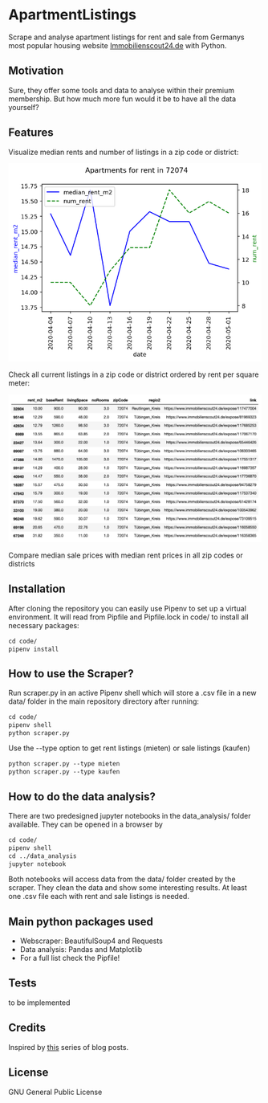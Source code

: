 # ApartmentListings
Scrape and analyse apartment listings for rent and sale from Germanys most popular housing website [Immobilienscout24.de](https://www.immobilienscout24.de/) with Python.


## Motivation
Sure, they offer some tools and data to analyse within their premium membership. But how much more fun would it be to have all the data yourself?

## Features
Visualize median rents and number of listings in a zip code or district:  

![](rent_timeseries_plot.png)

Check all current listings in a zip code or district ordered by rent per square meter:  

![](rent_listings_table.png)

Compare median sale prices with median rent prices in all zip codes or districts



## Installation
After cloning the repository you can easily use Pipenv to set up a virtual environment. It will read from Pipfile and Pipfile.lock in code/ to install all necessary packages:
```
cd code/
pipenv install
```

## How to use the Scraper?
Run scraper.py in an active Pipenv shell which will store a .csv file in a new data/ folder in the main repository directory after running:
```
cd code/
pipenv shell
python scraper.py
```
Use the --type option to get rent listings (mieten) or sale listings (kaufen)
```
python scraper.py --type mieten
python scraper.py --type kaufen
```

## How to do the data analysis?
There are two predesigned jupyter notebooks in the data_analysis/ folder available. They can be opened in a browser by 
```
cd code/
pipenv shell
cd ../data_analysis
jupyter notebook
```
Both notebooks will access data from the data/ folder created by the scraper. They clean the data and show some interesting results. At least one .csv file each with rent and sale listings is needed.

## Main python packages used
 - Webscraper: BeautifulSoup4 and Requests
 - Data analysis: Pandas and Matplotlib
 - For a full list check the Pipfile!

## Tests
to be implemented

## Credits
Inspired by [this](https://statisquo.de/2017/11/16/immobilienscout24-mining-teil-1-worum-geht-es/) series of blog posts.

## License
GNU General Public License
